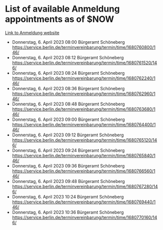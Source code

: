 # List of available Anmeldung appointments as of $NOW
[Link to Anmeldung website](https://service.berlin.de/terminvereinbarung/termin/tag.php?termin=1&anliegen[]=120686&dienstleisterlist=122210,122217,327316,122219,327312,122227,327314,122231,327346,122243,327348,122254,122252,329742,122260,329745,122262,329748,122271,327278,122273,327274,122277,327276,330436,122280,327294,122282,327290,122284,327292,122291,327270,122285,327266,122286,327264,122296,327268,150230,329760,122297,327286,122294,327284,122312,329763,122314,329775,122304,327330,122311,327334,122309,327332,317869,122281,327352,122279,329772,122283,122276,327324,122274,327326,122267,329766,122246,327318,122251,327320,122257,327322,122208,327298,122226,327300&herkunft=http%3A%2F%2Fservice.berlin.de%2Fdienstleistung%2F120686%2F)
- Donnerstag, 6. April 2023 08:00 Bürgeramt Schöneberg https://service.berlin.de/terminvereinbarung/termin/time/1680760800/146/
- Donnerstag, 6. April 2023 08:12 Bürgeramt Schöneberg https://service.berlin.de/terminvereinbarung/termin/time/1680761520/146/
- Donnerstag, 6. April 2023 08:24 Bürgeramt Schöneberg https://service.berlin.de/terminvereinbarung/termin/time/1680762240/146/
- Donnerstag, 6. April 2023 08:36 Bürgeramt Schöneberg https://service.berlin.de/terminvereinbarung/termin/time/1680762960/146/
- Donnerstag, 6. April 2023 08:48 Bürgeramt Schöneberg https://service.berlin.de/terminvereinbarung/termin/time/1680763680/146/
- Donnerstag, 6. April 2023 09:00 Bürgeramt Schöneberg https://service.berlin.de/terminvereinbarung/termin/time/1680764400/146/
- Donnerstag, 6. April 2023 09:12 Bürgeramt Schöneberg https://service.berlin.de/terminvereinbarung/termin/time/1680765120/146/
- Donnerstag, 6. April 2023 09:24 Bürgeramt Schöneberg https://service.berlin.de/terminvereinbarung/termin/time/1680765840/146/
- Donnerstag, 6. April 2023 09:36 Bürgeramt Schöneberg https://service.berlin.de/terminvereinbarung/termin/time/1680766560/146/
- Donnerstag, 6. April 2023 09:48 Bürgeramt Schöneberg https://service.berlin.de/terminvereinbarung/termin/time/1680767280/146/
- Donnerstag, 6. April 2023 10:24 Bürgeramt Schöneberg https://service.berlin.de/terminvereinbarung/termin/time/1680769440/146/
- Donnerstag, 6. April 2023 10:36 Bürgeramt Schöneberg https://service.berlin.de/terminvereinbarung/termin/time/1680770160/146/
